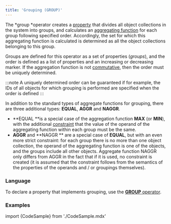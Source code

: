 ```yaml
---
title: 'Grouping (GROUP)'
---
```


The *group *operator creates a [property](Properties.md) that divides all object collections in the system into groups, and calculates an [aggregating function](Set_operations.md#func) for each group following specified order. Accordingly, the set for which this aggregating function is calculated is determined as all the object collections belonging to this group. 

Groups are defined for this operator as a set of properties (*groups*), and the order is defined as a list of properties and an increasing or decreasing marker. If the aggregation function is not [commutative](Set_operations.md#commutative-broken), then the order must be uniquely determined. 


:::note
A uniquely determined order can be guaranteed if for example, the IDs of all objects for which grouping is performed are specified when the order is defined
:::

In addition to the standard types of aggregate functions for grouping, there are three additional types: **EQUAL**, **AGGR** and **NAGGR**.

-   **EQUAL **is a special case of the aggregation function **MAX** (or **MIN**), with the additional [constraint](Constraints.md) that the value of the operand of the aggregating function within each group must be the same. 
-   **AGGR** and **NAGGR ** are a special case of **EQUAL**, but with an even more strict constraint: for each group there is no more than one object collection, the operand of the aggregating function is one of the objects, and the groups include all other objects. Aggregate function NAGGR only differs from AGGR in the fact that if it is used, no constraint is created (it is assumed that the constraint follows from the semantics of the properties of the operands and / or groupings themselves).

### Language

To declare a property that implements grouping, use the [**GROUP** operator](GROUP_operator.md).

### Examples

import {CodeSample} from './CodeSample.mdx'

<CodeSample url="https://documentation.lsfusion.org/sample?file=OperatorPropertySample&block=group"/>
